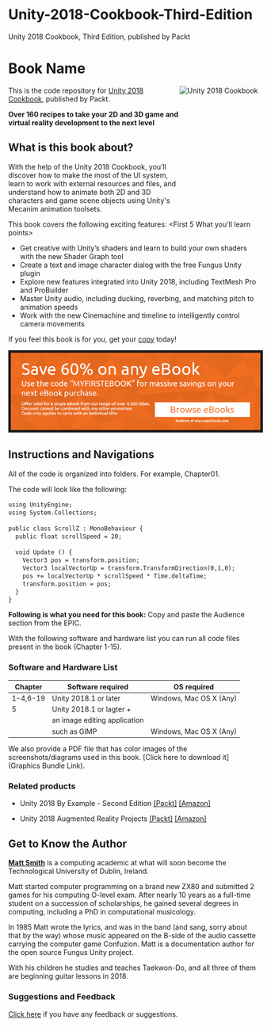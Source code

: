 # Unity-2018-Cookbook-Third-Edition
Unity 2018 Cookbook, Third Edition, published by Packt
# Book Name

<a href="Packt UTM URL of the Book"><img src="/images/cover.png" alt="Unity 2018 Cookbook" height="256px" align="right"></a>

This is the code repository for [Unity 2018 Cookbook](https://www.packtpub.com/game-development/unity-2018-cookbook-third-edition), published by Packt.

**Over 160 recipes to take your 2D and 3D game and virtual reality development to the next level**

## What is this book about?
With the help of the Unity 2018 Cookbook, you’ll discover how to make the most of the UI system, learn to work with external resources and files, and understand how to animate both 2D and 3D characters and game scene objects using Unity's Mecanim animation toolsets.

This book covers the following exciting features: <First 5 What you'll learn points>
* Get creative with Unity’s shaders and learn to build your own shaders with the new Shader Graph tool
* Create a text and image character dialog with the free Fungus Unity plugin
* Explore new features integrated into Unity 2018, including TextMesh Pro and ProBuilder
* Master Unity audio, including ducking, reverbing, and matching pitch to animation speeds
* Work with the new Cinemachine and timeline to intelligently control camera movements

If you feel this book is for you, get your [copy](https://www.amazon.com/dp/1788471903) today!

<a href="https://www.packtpub.com/?utm_source=github&utm_medium=banner&utm_campaign=GitHubBanner"><img src="https://raw.githubusercontent.com/PacktPublishing/GitHub/master/GitHub.png" 
alt="https://www.packtpub.com/" border="5" /></a>


## Instructions and Navigations
All of the code is organized into folders. For example, Chapter01.

The code will look like the following:
```
using UnityEngine; 
using System.Collections; 

public class ScrollZ : MonoBehaviour { 
  public float scrollSpeed = 20; 

  void Update () { 
    Vector3 pos = transform.position; 
    Vector3 localVectorUp = transform.TransformDirection(0,1,0); 
    pos += localVectorUp * scrollSpeed * Time.deltaTime; 
    transform.position = pos; 
  } 
} 
```

**Following is what you need for this book:**
Copy and paste the Audience section from the EPIC.

With the following software and hardware list you can run all code files present in the book (Chapter 1-15).

### Software and Hardware List

| Chapter  | Software required                   | OS required                        |
| -------- | ------------------------------------| -----------------------------------|
| 1-4,6-19 | Unity 2018.1 or later               | Windows, Mac OS X (Any) |
| 5        | Unity 2018.1 or lagter +            |                                    |
|          | an image editing application        |                                    |
|          | such as GIMP                        | Windows, Mac OS X (Any) |



We also provide a PDF file that has color images of the screenshots/diagrams used in this book. [Click here to download it](Graphics Bundle Link).

### Related products <Other books you may enjoy>
* Unity 2018 By Example - Second Edition [[Packt]](https://www.packtpub.com/game-development/unity-2018-example-second-edition?utm_source=github&utm_medium=repository&utm_campaign=9781788398701) [[Amazon]](https://www.amazon.com/dp/178839870X)

* Unity 2018 Augmented Reality Projects [[Packt]](https://www.packtpub.com/game-development/unity-2018-augmented-reality-projects?utm_source=github&utm_medium=repository&utm_campaign=9781788838764) [[Amazon]](https://www.amazon.com/dp/1788838769)

## Get to Know the Author
[**Matt Smith**](https://github.com/dr-matt-smith)
is a computing academic at what will soon become the Technological University of Dublin, Ireland.

Matt started computer programming on a brand new ZX80 and submitted 2 games for his computing O-level exam. After nearly 10 years as a full-time student on a succession of scholarships, he gained several degrees in computing, including a PhD in computational musicology.

In 1985 Matt wrote the lyrics, and was in the band (and sang, sorry about that by the way) whose music appeared on the B-side of the audio cassette carrying the computer game Confuzion. Matt is a documentation author for the open source Fungus Unity project.

With his children he studies and teaches Taekwon-Do, and all three of them are beginning guitar lessons in 2018.



### Suggestions and Feedback
[Click here](https://docs.google.com/forms/d/e/1FAIpQLSdy7dATC6QmEL81FIUuymZ0Wy9vH1jHkvpY57OiMeKGqib_Ow/viewform) if you have any feedback or suggestions.
